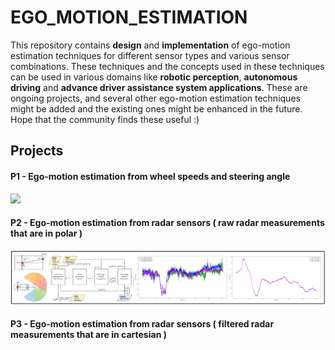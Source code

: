 # EGO_MOTION_ESTIMATION
This repository contains **design** and **implementation** of ego-motion estimation techniques for different sensor types and various sensor combinations. These techniques and the concepts used in these techniques can be used in various domains like **robotic perception**, **autonomous driving** and **advance driver assistance system applications**. These are ongoing projects, and several other ego-motion estimation techniques might be added and the existing ones might be enhanced in the future. Hope that the community finds these useful :)

## Projects

#### P1 - Ego-motion estimation from wheel speeds and steering angle
![](https://github.com/UditBhaskar19/EGO_MOTION_ESTIMATION/blob/main/readme_artifacts/P1_cover_im.PNG)

#### P2 - Ego-motion estimation from radar sensors ( raw radar measurements that are in polar )
![](https://github.com/UditBhaskar19/EGO_MOTION_ESTIMATION/blob/main/readme_artifacts/P2_cover_img.PNG)

#### P3 - Ego-motion estimation from radar sensors ( filtered radar measurements that are in cartesian )
